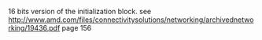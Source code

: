 16 bits version of the initialization block.
see http://www.amd.com/files/connectivitysolutions/networking/archivednetworking/19436.pdf
page 156